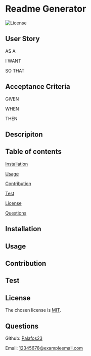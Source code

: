
  # Readme Generator
  ![License](https://img.shields.io/badge/license-MIT-green.svg)

  ## User Story 
     
  AS A 
  
 
  I WANT 
  

  SO THAT   
  
  ## Acceptance Criteria
  GIVEN
  

  WHEN
  

  THEN
  
  ## Descripiton
  
  

  ## Table of contents
  
  [Installation](#installation)
  

  [Usage](#usage)
  

  [Contribution](#contribution)
  

  [Test](#test)
  

  [License](#license)
  

  [Questions](#questions)


  ## Installation

  

  ## Usage
  
  

  ## Contribution

  

  ## Test
   
  

  ## License

  The chosen license is [MIT](https://choosealicense.com/licenses/mit/#).
  
  ## Questions

  Github: [Palafos23](https://github.com/Palafos23)
  

  Email: 12345678@exampleemail.com
